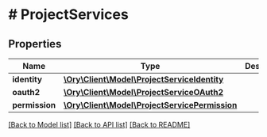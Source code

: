 # # ProjectServices

## Properties

Name | Type | Description | Notes
------------ | ------------- | ------------- | -------------
**identity** | [**\Ory\Client\Model\ProjectServiceIdentity**](ProjectServiceIdentity.md) |  | [optional]
**oauth2** | [**\Ory\Client\Model\ProjectServiceOAuth2**](ProjectServiceOAuth2.md) |  | [optional]
**permission** | [**\Ory\Client\Model\ProjectServicePermission**](ProjectServicePermission.md) |  | [optional]

[[Back to Model list]](../../README.md#models) [[Back to API list]](../../README.md#endpoints) [[Back to README]](../../README.md)
